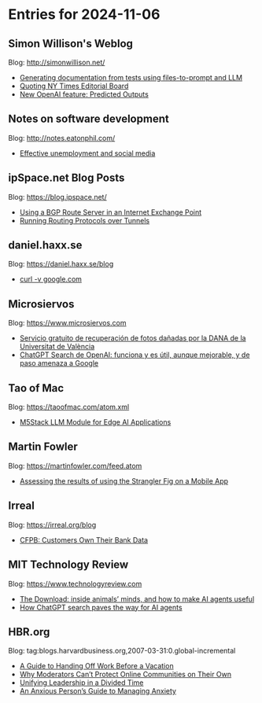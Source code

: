 # Entries for 2024-11-06
## Simon Willison's Weblog 
Blog: http://simonwillison.net/ 

- [Generating documentation from tests using files-to-prompt and LLM](https://simonwillison.net/2024/Nov/5/docs-from-tests/#atom-everything)
- [Quoting NY Times Editorial Board](https://simonwillison.net/2024/Nov/5/ny-times-editorial-board/#atom-everything)
- [New OpenAI feature: Predicted Outputs](https://simonwillison.net/2024/Nov/4/predicted-outputs/#atom-everything)
## Notes on software development 
Blog: http://notes.eatonphil.com/ 

- [Effective unemployment and social media](http://notes.eatonphil.com/2024-11-05-effective-unemployment-and-social-media.html)
## ipSpace.net Blog Posts 
Blog: https://blog.ipspace.net/ 

- [Using a BGP Route Server in an Internet Exchange Point](https://blog.ipspace.net/2024/11/bgp-labs-route-server/?utm_source=atom_feed)
- [Running Routing Protocols over Tunnels](https://blog.ipspace.net/2024/11/running-routing-protocols-over-tunnels/?utm_source=atom_feed)
## daniel.haxx.se 
Blog: https://daniel.haxx.se/blog 

- [curl -v google.com](https://daniel.haxx.se/blog/2024/11/05/curl-v-google-com/)
## Microsiervos 
Blog: https://www.microsiervos.com 

- [Servicio gratuito de recuperación de fotos dañadas por la DANA de la Universitat de València](https://www.microsiervos.com/archivo/mundoreal/universitat-valencia-servicio-gratuito-recuperacion-fotos-dana.html)
- [ChatGPT Search de OpenAI: funciona y es útil, aunque mejorable, y de paso amenaza a Google](https://www.microsiervos.com/archivo/internet/chatgpt-search-google.html)
## Tao of Mac 
Blog: https://taoofmac.com/atom.xml 

- [M5Stack LLM Module for Edge AI Applications](https://taoofmac.com/space/links/2024/11/05/0714)
## Martin Fowler 
Blog: https://martinfowler.com/feed.atom 

- [Assessing the results of using the Strangler Fig on a Mobile App](https://martinfowler.com/articles/strangler-fig-mobile-apps.html#Results)
## Irreal 
Blog: https://irreal.org/blog 

- [CFPB: Customers Own Their Bank Data](https://irreal.org/blog/?p=12560)
## MIT Technology Review 
Blog: https://www.technologyreview.com 

- [The Download: inside animals’ minds, and how to make AI agents useful](https://www.technologyreview.com/2024/11/05/1106606/the-download-inside-animals-minds-and-how-to-make-ai-agents-useful/)
- [How ChatGPT search paves the way for AI agents](https://www.technologyreview.com/2024/11/05/1106603/how-chatgpt-search-paves-the-way-for-ai-agents/)
## HBR.org 
Blog: tag:blogs.harvardbusiness.org,2007-03-31:0.global-incremental 

- [A Guide to Handing Off Work Before a Vacation](https://hbr.org/2024/11/a-guide-to-handing-off-work-before-a-vacation)
- [Why Moderators Can’t Protect Online Communities on Their Own](https://hbr.org/2024/11/why-moderators-cant-protect-online-communities-on-their-own)
- [Unifying Leadership in a Divided Time](https://hbr.org/podcast/2024/11/unifying-leadership-in-a-divided-time)
- [An Anxious Person’s Guide to Managing Anxiety](https://hbr.org/2024/11/an-anxious-persons-guide-to-managing-anxiety)